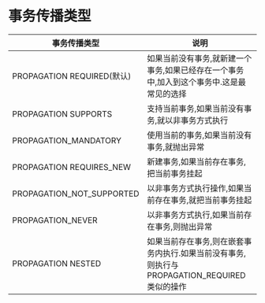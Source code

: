 # 事务传播类型

事务传播类型|说明
--|--
PROPAGATION REQUIRED(默认)|如果当前没有事务,就新建一个事务,如果已经存在一个事务中,加入到这个事务中.这是最常见的选择
PROPAGATION SUPPORTS|支持当前事务,如果当前没有事务,就以非事务方式执行
PROPAGATION_MANDATORY|使用当前的事务,如果当前没有事务,就抛出异常
PROPAGATION REQUIRES_NEW|新建事务,如果当前存在事务,把当前事务挂起
PROPAGATION_NOT_SUPPORTED|以非事务方式执行操作,如果当前存在事务,就把当前事务挂起
PROPAGATION_NEVER|以非事务方式执行,如果当前存在事务,则抛出异常
PROPAGATION NESTED|如果当前存在事务,则在嵌套事务内执行.如果当前没有事务,则执行与PROPAGATION_REQUIRED类似的操作
